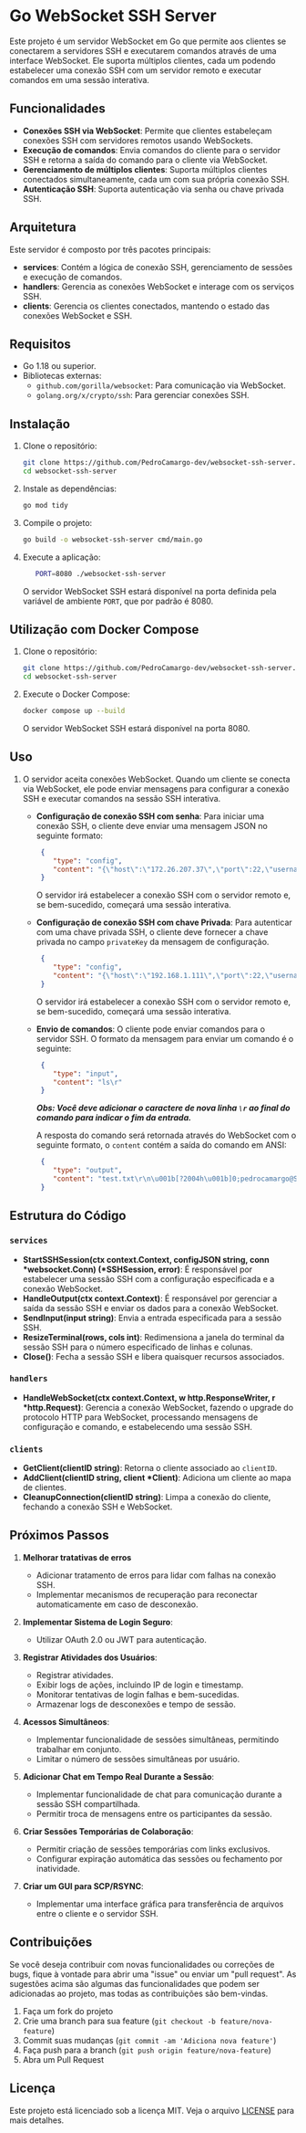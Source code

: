 # Go WebSocket SSH Server

Este projeto é um servidor WebSocket em Go que permite aos clientes se conectarem a servidores SSH e executarem comandos através de uma interface WebSocket. Ele suporta múltiplos clientes, cada um podendo estabelecer uma conexão SSH com um servidor remoto e executar comandos em uma sessão interativa.

## Funcionalidades

- **Conexões SSH via WebSocket**: Permite que clientes estabeleçam conexões SSH com servidores remotos usando WebSockets.
- **Execução de comandos**: Envia comandos do cliente para o servidor SSH e retorna a saída do comando para o cliente via WebSocket.
- **Gerenciamento de múltiplos clientes**: Suporta múltiplos clientes conectados simultaneamente, cada um com sua própria conexão SSH.
- **Autenticação SSH**: Suporta autenticação via senha ou chave privada SSH.

## Arquitetura

Este servidor é composto por três pacotes principais:

- **services**: Contém a lógica de conexão SSH, gerenciamento de sessões e execução de comandos.
- **handlers**: Gerencia as conexões WebSocket e interage com os serviços SSH.
- **clients**: Gerencia os clientes conectados, mantendo o estado das conexões WebSocket e SSH.

## Requisitos

- Go 1.18 ou superior.
- Bibliotecas externas:
  - `github.com/gorilla/websocket`: Para comunicação via WebSocket.
  - `golang.org/x/crypto/ssh`: Para gerenciar conexões SSH.

## Instalação

1. Clone o repositório:

   ```sh
   git clone https://github.com/PedroCamargo-dev/websocket-ssh-server.git
   cd websocket-ssh-server
   ```

2. Instale as dependências:

   ```sh
   go mod tidy
   ```

3. Compile o projeto:

   ```sh
   go build -o websocket-ssh-server cmd/main.go
   ```

4. Execute a aplicação:

   ```sh
      PORT=8080 ./websocket-ssh-server
      ```

      O servidor WebSocket SSH estará disponível na porta definida pela variável de ambiente `PORT`, que por padrão é 8080.

## Utilização com Docker Compose

1. Clone o repositório:

   ```sh
   git clone https://github.com/PedroCamargo-dev/websocket-ssh-server.git
   cd websocket-ssh-server
   ```

2. Execute o Docker Compose:

   ```sh
   docker compose up --build
   ```

   O servidor WebSocket SSH estará disponível na porta 8080.

## Uso

1. O servidor aceita conexões WebSocket. Quando um cliente se conecta via WebSocket, ele pode enviar mensagens para configurar a conexão SSH e executar comandos na sessão SSH interativa.

   - **Configuração de conexão SSH com senha**:
     Para iniciar uma conexão SSH, o cliente deve enviar uma mensagem JSON no seguinte formato:

     ```json
      {
         "type": "config",
         "content": "{\"host\":\"172.26.207.37\",\"port\":22,\"username\":\"pedrocamargo\", \"password\":\"Senha\",\"privateKey\":\"\"}"
      }
     ```

      O servidor irá estabelecer a conexão SSH com o servidor remoto e, se bem-sucedido, começará uma sessão interativa.  

   - **Configuração de conexão SSH com chave Privada**:
      Para autenticar com uma chave privada SSH, o cliente deve fornecer a chave privada no campo `privateKey` da mensagem de configuração.

     ```json
      {
         "type": "config",
         "content": "{\"host\":\"192.168.1.111\",\"port\":22,\"username\":\"pedrocamargo\",\"password\":\"Senha\",\"privateKey\":\"privateKey\"}"
      }
     ```

      O servidor irá estabelecer a conexão SSH com o servidor remoto e, se bem-sucedido, começará uma sessão interativa.

   - **Envio de comandos**:
     O cliente pode enviar comandos para o servidor SSH. O formato da mensagem para enviar um comando é o seguinte:

     ```json
      {
         "type": "input",
         "content": "ls\r"
      }
     ```

     ***Obs: Você deve adicionar o caractere de nova linha `\r` ao final do comando para indicar o fim da entrada.***

      A resposta do comando será retornada através do WebSocket com o seguinte formato, o `content` contém a saída do comando em ANSI:

     ```json
      {
         "type": "output",
         "content": "test.txt\r\n\u001b[?2004h\u001b]0;pedrocamargo@SandboxUbuntu: ~\u0007\u001b[01;32mpedrocamargo@SandboxUbuntu\u001b[00m:\u001b[01;34m~\u001b[00m$ "
      }
     ```

## Estrutura do Código

### `services`

- **StartSSHSession(ctx context.Context, configJSON string, conn *websocket.Conn) (*SSHSession, error)**: É responsável por estabelecer uma sessão SSH com a configuração especificada e a conexão WebSocket.
- **HandleOutput(ctx context.Context)**: É responsável por gerenciar a saída da sessão SSH e enviar os dados para a conexão WebSocket.
- **SendInput(input string)**: Envia a entrada especificada para a sessão SSH.
- **ResizeTerminal(rows, cols int)**: Redimensiona a janela do terminal da sessão SSH para o número especificado de linhas e colunas.
- **Close()**: Fecha a sessão SSH e libera quaisquer recursos associados.

### `handlers`

- **HandleWebSocket(ctx context.Context, w http.ResponseWriter, r \*http.Request)**: Gerencia a conexão WebSocket, fazendo o upgrade do protocolo HTTP para WebSocket, processando mensagens de configuração e comando, e estabelecendo uma sessão SSH.

### `clients`

- **GetClient(clientID string)**: Retorna o cliente associado ao `clientID`.
- **AddClient(clientID string, client \*Client)**: Adiciona um cliente ao mapa de clientes.
- **CleanupConnection(clientID string)**: Limpa a conexão do cliente, fechando a conexão SSH e WebSocket.

## Próximos Passos

1. **Melhorar tratativas de erros**

   - Adicionar tratamento de erros para lidar com falhas na conexão SSH.
   - Implementar mecanismos de recuperação para reconectar automaticamente em caso de desconexão.

2. **Implementar Sistema de Login Seguro**:

   - Utilizar OAuth 2.0 ou JWT para autenticação.

3. **Registrar Atividades dos Usuários**:

   - Registrar atividades.
   - Exibir logs de ações, incluindo IP de login e timestamp.
   - Monitorar tentativas de login falhas e bem-sucedidas.
   - Armazenar logs de desconexões e tempo de sessão.

4. **Acessos Simultâneos**:

   - Implementar funcionalidade de sessões simultâneas, permitindo trabalhar em conjunto.
   - Limitar o número de sessões simultâneas por usuário.

5. **Adicionar Chat em Tempo Real Durante a Sessão**:

   - Implementar funcionalidade de chat para comunicação durante a sessão SSH compartilhada.
   - Permitir troca de mensagens entre os participantes da sessão.

6. **Criar Sessões Temporárias de Colaboração**:
   - Permitir criação de sessões temporárias com links exclusivos.
   - Configurar expiração automática das sessões ou fechamento por inatividade.

7. **Criar um GUI para SCP/RSYNC**:
   - Implementar uma interface gráfica para transferência de arquivos entre o cliente e o servidor SSH.

## Contribuições

Se você deseja contribuir com novas funcionalidades ou correções de bugs, fique à vontade para abrir uma "issue" ou enviar um "pull request". As sugestões acima são algumas das funcionalidades que podem ser adicionadas ao projeto, mas todas as contribuições são bem-vindas.

1. Faça um fork do projeto
2. Crie uma branch para sua feature (`git checkout -b feature/nova-feature`)
3. Commit suas mudanças (`git commit -am 'Adiciona nova feature'`)
4. Faça push para a branch (`git push origin feature/nova-feature`)
5. Abra um Pull Request

## Licença

Este projeto está licenciado sob a licença MIT. Veja o arquivo [LICENSE](LICENSE) para mais detalhes.
